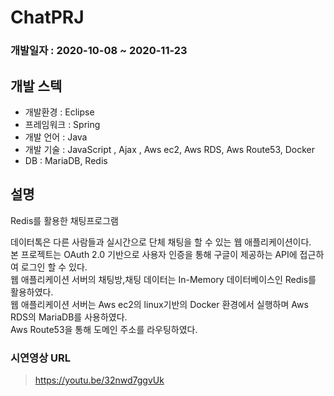 # ChatPRJ
 
### 개발일자 : 2020-10-08 ~ 2020-11-23    
## 개발 스텍  

  - 개발환경 : Eclipse
  - 프레임워크 : Spring
  - 개발 언어 : Java
  - 개발 기술 : JavaScript , Ajax , Aws ec2, Aws RDS, Aws Route53, Docker
  - DB : MariaDB, Redis
  
## 설명  
Redis를 활용한 채팅프로그램

데이터톡은 다른 사람들과 실시간으로 단체 채팅을 할 수 있는 웹 애플리케이션이다. <br/>
본 프로젝트는 OAuth 2.0 기반으로 사용자 인증을 통해 구글이 제공하는 API에 접근하여 로그인 할 수 있다.<br/>
웹 애플리케이션 서버의 채팅방,채팅 데이터는 In-Memory 데이터베이스인 Redis를 활용하였다. <br/>
웹 애플리케이션 서버는 Aws ec2의 linux기반의 Docker 환경에서 실행하며 Aws RDS의 MariaDB를 사용하였다.<br/>
Aws Route53을 통해 도메인 주소를 라우팅하였다.

### 시연영상 URL
> https://youtu.be/32nwd7ggvUk


